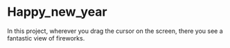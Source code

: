 # Happy_new_year
In this project, wherever you drag the cursor on the screen, there you see a fantastic view of fireworks.
